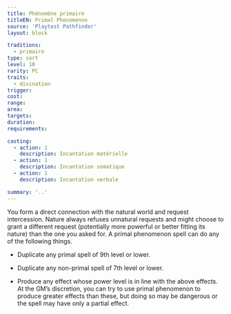 ```yaml
---
title: Phénomène primaire
titleEN: Primal Phenomenon
source: 'Playtest Pathfinder'
layout: block

traditions:
  - primaire
type: sort
level: 10
rarity: PC
traits:
  - divination
trigger: 
cost: 
range: 
area: 
targets: 
duration: 
requirements: 

casting:
  - action: 1
    description: Incantation matérielle
  - action: 1
    description: Incantation somatique
  - action: 1
    description: Incantation verbale

summary: '..'
---
```

You form a direct connection with the natural world and request intercession. Nature always refuses unnatural requests and might choose to grant a different request (potentially more powerful or better fitting its nature) than the one you asked for. A primal phenomenon spell can do any of the following things.

- Duplicate any primal spell of 9th level or lower.

- Duplicate any non-primal spell of 7th level or lower.

- Produce any effect whose power level is in line with the above effects. At the GM’s discretion, you can try to use primal phenomenon to produce greater effects than these, but doing so may be dangerous or the spell may have only a partial effect.